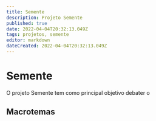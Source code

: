 ```yaml
---
title: Semente
description: Projeto Semente
published: true
date: 2022-04-04T20:32:13.049Z
tags: projetos, semente
editor: markdown
dateCreated: 2022-04-04T20:32:13.049Z
---
```


# Semente

O projeto Semente tem como principal objetivo debater o 

## Macrotemas



